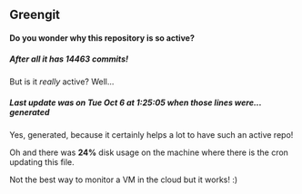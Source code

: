 ## Greengit

#### Do you wonder why this repository is so active?

##### After all it has 14463 commits!

But is it *really* active? Well...

##### Last update was on Tue Oct 6 at 1:25:05 when those lines were... generated

Yes, generated, because it certainly helps a lot to have such an active repo!

Oh and there was **24%** disk usage on the machine
where there is the cron updating this file.

Not the best way to monitor a VM in the cloud but it works! :)
